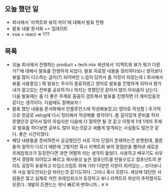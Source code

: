 ## 오늘 했던 일
- 회사에서 '리액트와 뷰의 차이'에 대해서 발표 진행
- 발표 내용 문서화 => 업데이트
- vue + react => ???

## 목록
- 오늘 회사에서 진행하는 product + tech mix 세션에서 '리액트와 뷰가 뭐가 다른가?'에 대해서 발표를 진행하게 되었다. 발표 자료랑 내용을 정리하다보니 생각보다 뷰를 많이 디스하는 글이(?) 되어버린 느낌이 있어서 좀 걱정이 되었는데 ( 회사에서 뷰를 사용중임 ) 뭐 발표는 무사히 종료하였고 영어로 발표를 진행하게 되어서 뭔가 내가 알고있는 전부를 공유하거나 하지는 못했던것 같아서 많이 아쉬움이 남는다. 다음 발표때는 좀 더 좋은 주제로 꼼꼼히 검토해서 발표를 진행하면 더 재미있을것 같다는 생각이다. 다음에도 잘해보자 !
- 발표 했던 내용을 문서화해서 컨플루언스에 작성해놓았고( 영어로 작성함 ) 추가적으로 한글로 velog에 다시 정리해서 작성해볼 생각이다. 좀 깊이있게 준비를 하지 못했던것 같아서 많이 아쉽지만 다음에 더 잘하면 될 것 같고 이렇게 1개 1개의 주제로 발표를 하다보면 공부도 많이 되는것같고 새롭게 알게되는 사실들도 많은것 같다. 좋은 시간이였다.
- 해당 내용들을 준비하면서 궁금했던건 서로 각자 단점이 존재하는건 분명한데, 물론 둘의 철학이 다르기 때문에 그렇지만 혹시 리액트와 뷰의 장점만을 뽑아낸 새로운 프레임워크가 등장한다면 과연 어떨까 라는 생각이 들었다. 사용하고 배우기도 쉬우면서 경량화 되어있고 빠르고 재사용성 높은 컴포넌트를 만들수있고 컴포넌트의 분리도 굉장히 유용하고 타입스크립트 외에 기타 다양한 지원이 되어있는... 쓰다보니까 사실 말도안되는걸 바라는것 같기도하다. 그러나 혹시 모른다. 세상에 대단한 사람들은 많고 실제로 저런 프레임워크가 등장하고 뷰나 리액트의 위상이 추락할지도 모른다. 개발의 트렌드는 워낙 빠르게 변하니까...ㅎㅎ
